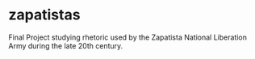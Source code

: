 # zapatistas
Final Project studying rhetoric used by the Zapatista National Liberation Army during the late 20th century.
